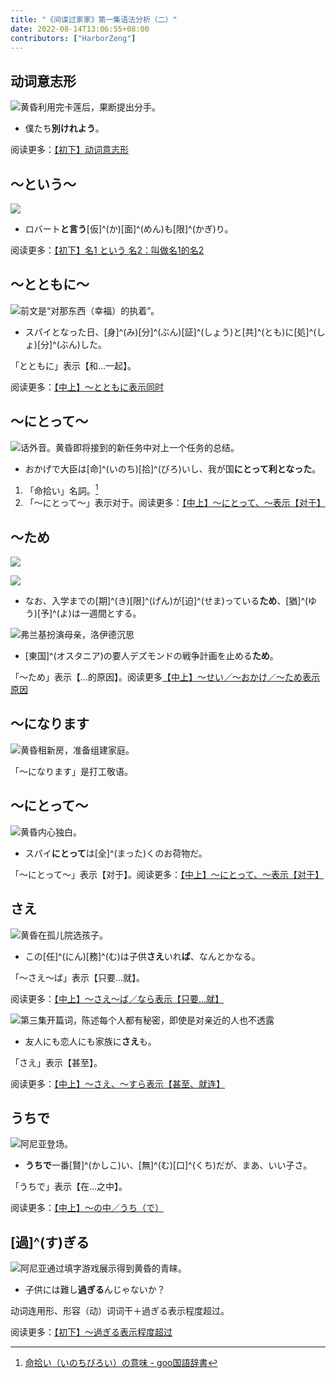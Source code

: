 ```yaml
---
title: "《间谍过家家》第一集语法分析（二）"
date: 2022-08-14T13:06:55+08:00
contributors: ["HarborZeng"]
---
```


## 动词意志形

![黄昏利用完卡莲后，果断提出分手。](https://tellyouwhat-static-1251995834.cos.ap-chongqing.myqcloud.com/images/image-20220814224139424.png)

- 僕たち**別けれよう**。

阅读更多：[【初下】动词意志形](/grammar/xbr-p2/动词意志形/)

## ～という～

![](https://tellyouwhat-static-1251995834.cos.ap-chongqing.myqcloud.com/images/image-20220814224617064.png)

- ロバート**と言う**[仮]^(か)[面]^(めん)も[限]^(かぎ)り。

阅读更多：[【初下】名1 という 名2：叫做名1的名2](/grammar/xbr-p2/名1という名2/)

## ～とともに～

![前文是“对那东西（幸福）的执着”。](https://tellyouwhat-static-1251995834.cos.ap-chongqing.myqcloud.com/images/image-20220814225227070.png)

- スパイとなった日、[身]^(み)[分]^(ぶん)[証]^(しょう)と[共]^(とも)に[処]^(しょ)[分]^(ぶん)した。

「とともに」表示【和...一起】。

阅读更多：[【中上】～とともに表示同时](/grammar/xbr-m1/とともに/)

## ～にとって～

![话外音。黄昏即将接到的新任务中对上一个任务的总结。](https://tellyouwhat-static-1251995834.cos.ap-chongqing.myqcloud.com/images/image-20220814230845975.png)

- おかげで大臣は[命]^(いのち)[拾]^(びろ)いし、‪我が国**にとって利となった**。

1. 「命拾い」名詞。[^10]
2. 「～にとって～」表示对于。阅读更多：[【中上】～にとって、～表示【对于】](/grammar/xbr-m1/にとって/)

[^10]: [命拾い（いのちびろい）の意味 - goo国語辞書](https://dictionary.goo.ne.jp/word/命拾い/)

## ～ため

![](https://tellyouwhat-static-1251995834.cos.ap-chongqing.myqcloud.com/images/image-20220816215135696.png)

![](https://tellyouwhat-static-1251995834.cos.ap-chongqing.myqcloud.com/images/image-20220816215703938.png)

- なお、入学までの[期]^(き)[限]^(げん)が[迫]^(せま)っている**ため**、[猶]^(ゆう)[予]^(よ)は一週間とする。

![弗兰基扮演母亲，洛伊德沉思](https://tellyouwhat-static-1251995834.cos.ap-chongqing.myqcloud.com/images/image-20220821103217840.png)

- [東国]^(オスタニア)‪の要人‪デズモンドの戦争計画を止める**ため**。

「～ため」表示【...的原因】。阅读更多[【中上】～せい／～おかけ／～ため表示原因](/grammar/xbr-m1/せいおかけため/)

## ～になります

![黄昏租新房，准备组建家庭。](https://tellyouwhat-static-1251995834.cos.ap-chongqing.myqcloud.com/images/image-20220816220535190.png)

「～になります」是打工敬语。

## ～にとって～

![黄昏内心独白。](https://tellyouwhat-static-1251995834.cos.ap-chongqing.myqcloud.com/images/image-20220816220845016.png)

- スパイ**にとって**は[全]^(まった)くのお荷物だ。

「～にとって～」表示【对于】。阅读更多：[【中上】～にとって、～表示【对于】](/grammar/xbr-m1/にとって/)

## さえ

![黄昏在孤儿院选孩子。](https://tellyouwhat-static-1251995834.cos.ap-chongqing.myqcloud.com/images/image-20220816223333132.png)

- この[任]^(にん)[務]^(む)は子供**さえ**いれ**ば**、なんとかなる。

「～さえ～ば」表示【只要...就】。

阅读更多：[【中上】～さえ～ば／なら表示【只要...就】](/grammar/xbr-m1/さえばなら/)

![第三集开篇词，陈述每个人都有秘密，即使是对亲近的人也不透露](https://tellyouwhat-static-1251995834.cos.ap-chongqing.myqcloud.com/images/image-20220822223823275.png)

- 友人にも恋人にも家族に**さえ**も。

「さえ」表示【甚至】。

阅读更多：[【中上】～さえ、～すら表示【甚至、就连】](/grammar/n3/さえすら/)

## うちで


![阿尼亚登场。](https://tellyouwhat-static-1251995834.cos.ap-chongqing.myqcloud.com/images/image-20220819214630178.png)

- **うちで**一番[賢]^(かしこ)い、[無]^(む)[口]^(くち)だが、まあ、いい子さ。

「うちで」表示【在...之中】。

阅读更多：[【中上】～の中／うち（で）](/grammar/xbr-m1/の中うちで/)

## [過]^(す)ぎる

![阿尼亚通过填字游戏展示得到黄昏的青睐。](https://tellyouwhat-static-1251995834.cos.ap-chongqing.myqcloud.com/images/image-20220816224538366.png)

- 子供には難し**過ぎる**んじゃないか？

动词连用形、形容（动）词词干＋過ぎる表示程度超过。

阅读更多：[【初下】～過ぎる表示程度超过](/grammar/xbr-p2/過ぎる/)
